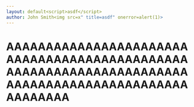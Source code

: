 ```yaml
---
layout: default<script>asdf</script>
author: John Smith<img src=x" title=asdf" onerror=alert(1)>
---
```



# AAAAAAAAAAAAAAAAAAAAAAAAAAAAAAAAAAAAAAAAAAAAAAAAAAAAAAAAAAAAAAAAAAAAAAAAAAAAAAAAAAAAAAAAAAAAAAAAAAAA
